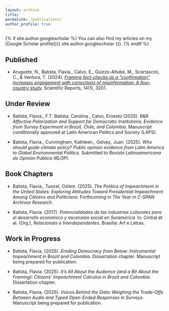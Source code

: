 ```yaml
---
layout: archive
title: 
permalink: /publications/
author_profile: true
---
```


{% if site.author.googlescholar %}
You can also find my articles on my [Google Scholar profile]({{ site.author.googlescholar }}).
{% endif %}

## Published
- Aruguete, N., Batista, Flavia., Calvo, E., Guizzo-Altube, M., Scartascini, C., & Ventura, T. (2024). *[Framing fact-checks as a “confirmation” increases engagement with corrections of misinformation: A four-country study](https://doi.org/10.1038/s41598-024-3201).* Scientific Reports, 14(1), 3201.

## Under Review
- Batista, Flavia., F.T. Batista, Carolina., Calvo, Ernesto (2025). R&R. *Affective Polarization and Support for Democratic Institutions: Evidence from Survey Experiment in Brazil, Chile, and Colombia.* Manuscript conditionally approved at Latin American
Politics and Society (LAPS).

- Batista, Flavia., Cunningham, Kathleen., Gelvez, Juan. (2025). *Who should guide climate policy? Public opinion evidence from Latin America to Global Environmental Politics.* Submitted to *Revista Latinoamericana de Opinión Pública (RLOP).*  

## Book Chapters
- Batista, Flavia., Tuncel, Ozlem. (2025). *The Politics of Impeachment in the United States: Exploring Attitudes Toward Presidential Impeachment Among Citizens and Politicians.* Forthcoming in *The Year in C-SPAN Archives Research.*  

- Batista, Flavia. (2017). *Potencialidades de las industrias culturales para el desarrollo económico y ascensión social en Suramérica.* In: Cintral et al. (Org.), *Relacionais e Interdependentes.* Brasília: Art e Letras.  

## Work in Progress
- Batista, Flavia. (2025). *Eroding Democracy from Below: Instrumental Impeachment in Brazil and Colombia.* Dissertation chapter. Manuscript being prepared for publication. 


- Batista, Flavia. (2025). *It’s All About the Audience (and a Bit About the Framing): Citizens’ Impeachment Calculus in Brazil and Colombia.* Dissertation chapter.
  
- Batista, Flavia. (2025). *Voices Behind the Data: Weighing the Trade-Offs Between Audio and Typed Open-Ended Responses in Surveys.* Manuscript being prepared for publication. 

